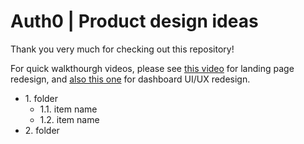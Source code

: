 # Auth0 | Product design ideas

Thank you very much for checking out this repository!

For quick walkthourgh videos, please see [this video](https://www.youtube.com/watch?v=r9LolFc2Wj0) for landing page redesign, and [also this one](https://www.youtube.com/watch?v=ZIfKDBCmvwE) for dashboard UI/UX redesign.


* 1\. folder 
    * 1.1\. item name
    * 1.2\. item name
* 2\. folder 
